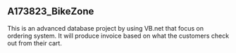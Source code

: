 ## A173823_BikeZone

This is an advanced database project by using VB.net that focus on ordering system. It will produce invoice based on what the customers check out from their cart.
